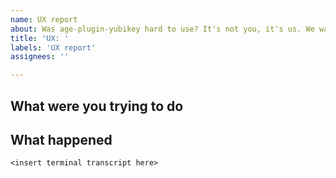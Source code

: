 ```yaml
---
name: UX report
about: Was age-plugin-yubikey hard to use? It's not you, it's us. We want to hear about it.
title: 'UX: '
labels: 'UX report'
assignees: ''

---
```


<!-- Did age-plugin-yubikey not do what you expected?
Was it hard to figure out how to do something?
Could an error message be more helpful?
It's not you, it's us. We want to hear about it. -->

## What were you trying to do

## What happened

```
<insert terminal transcript here>
```
